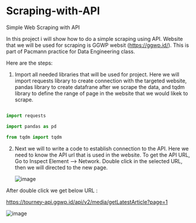# Scraping-with-API
Simple Web Scraping with API

In this project i will show how to do a simple scraping using API. Website that we will be used for scraping is GGWP websit (https://ggwp.id/). This is part of Pacmann practice for Data Engineering class.

Here are the steps:

1. Import all needed libraries that will be used for project. Here we will import requests library to create connection with the targeted website, pandas library to create datafrane after we scrape the data, and tqdm library to define the range of page in the website that we would likek to scrape.

```python

import requests

import pandas as pd

from tqdm import tqdm

```

2. Next we will to write a code to establish connection to the API. Here we need to know the API url that is used in the website.
   To get the API URL, Go to Inspect Element --> Network. Double click in the selected URL, then we will directed to the new page.

   ![image](https://github.com/rindangchi/Scraping-with-API/assets/10241058/cc4e7998-804f-4883-81d0-2e16997ebe6a)

   
  After double click we get below URL :

  https://tourney-api.ggwp.id/api/v2/media/getLatestArticle?page=1

  ![image](https://github.com/rindangchi/Scraping-with-API/assets/10241058/f4e60e10-eb84-4cd1-967f-fc1f034bc46f)



  
